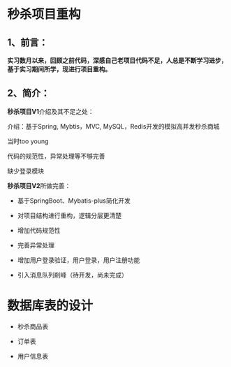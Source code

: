 # 秒杀项目重构

## 1、前言：

**实习数月以来，回顾之前代码，深感自己老项目代码不足，人总是不断学习进步，基于实习期间所学，现进行项目重构。**

## 2、简介：

**秒杀项目V1**介绍及其不足之处：

介绍：基于Spring, Mybtis，MVC, MySQL，Redis开发的模拟高并发秒杀商城

当时too young

代码的规范性，异常处理等不够完善

缺少登录模块

**秒杀项目V2**所做完善：

- 基于SpringBoot、Mybatis-plus简化开发
- 对项目结构进行重构，逻辑分层更清楚

- 增加代码规范性
- 完善异常处理

- 增加用户登录验证，用户登录，用户注册功能
- 引入消息队列削峰（待开发，尚未完成）

# 数据库表的设计

- 秒杀商品表

- 订单表

- 用户信息表